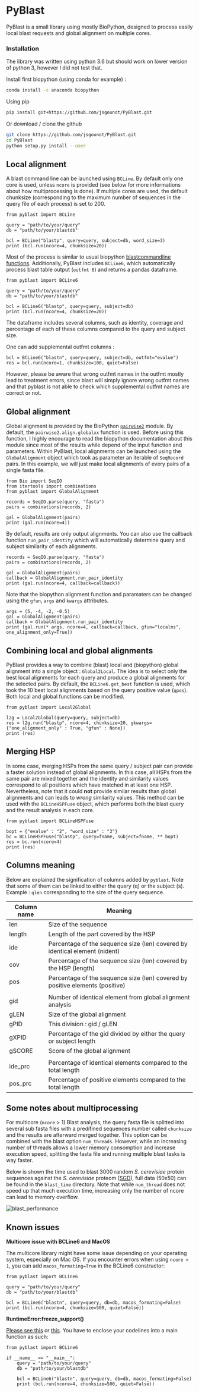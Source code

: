 # PyBlast

PyBlast is a small library using mostly BioPython, designed to process easily local blast requests and global alignment on multiple cores. 

### Installation

The library was written using python 3.6 but should work on lower version of python 3, however I did not test that.

Install first biopython (using conda for example) :

```bash
conda install -c anaconda biopython
```

Using pip

```bash
pip install git+https://github.com/jsgounot/PyBlast.git
```

Or download / clone the github

```bash
git clone https://github.com/jsgounot/PyBlast.git
cd PyBlast
python setup.py install --user
```

## Local alignment

A blast command line can be launched using `BCLine`. By default only one core is used, unless `ncore` is provided (see below for more informations about how multiprocessing is done). If multiple cores are used, the default chunksize (corresponding to the maximum number of sequences in the query file of each process) is set to 200.

```python3
from pyblast import BCLine

query = "path/to/your/query"
db = "path/to/your/blastdb"

bcl = BCLine("blastp", query=query, subject=db, word_size=3)
print (bcl.run(ncore=4, chunksize=20))
```

Most of the process is similar to usual biopython [blastcommandline functions](http://biopython.org/DIST/docs/tutorial/Tutorial.html#htoc98). Additionally, PyBlast includes `BCLine6`, which automatically process blast table output (`outfmt 6`) and returns a pandas dataframe.

```python3
from pyblast import BCLine6

query = "path/to/your/query"
db = "path/to/your/blastdb"

bcl = BCLine6("blastp", query=query, subject=db)
print (bcl.run(ncore=4, chunksize=20))
```

The dataframe includes several columns, such as identity, coverage and percentage of each of these columns compared to the query and subject size.

One can add supplemental outfmt columns :

```python3
bcl = BCLine6("blastn", query=query, subject=db, outfmt="evalue")
res = bcl.run(ncore=1, chunksize=100, quiet=False)
```

However, please be aware that wrong outfmt names in the outfmt mostly lead to treatment errors, since blast will simply ignore wrong outfmt names and that pyblast is not able to check which supplemental outfmt names are correct or not.

## Global alignment

Global alignment is provided by the BioPython [`pairwise2`](http://biopython.org/DIST/docs/tutorial/Tutorial.html#htoc86) module. By default, the `pairwise2.align.globalxx` function is used. Before using this function, I highly encourage to read the biopython documentation about this module since most of the results while depend of the input function and parameters. Within PyBlast, local alignments can be launched using the `GlobalAlignment` object which took as parameter an iterable of `SeqRecord` pairs. In this example, we will just make local alignments of every pairs of a single fasta file.

```python3
from Bio import SeqIO
from itertools import combinations
from pyblast import GlobalAlignment

records = SeqIO.parse(query, "fasta")
pairs = combinations(records, 2)

gal = GlobalAlignment(pairs)
print (gal.run(ncore=4))
```

By default, results are only output alignments. You can also use the callback function `run_pair_identity` which will automatically determine query and subject similarity of each alignments.

```python3
records = SeqIO.parse(query, "fasta")
pairs = combinations(records, 2)

gal = GlobalAlignment(pairs)
callback = GlobalAlignment.run_pair_identity
print (gal.run(ncore=4, callback=callback))
```

Note that the biopython alignment function and paramaters can be changed using the `gfun`, `args` and `kwargs` attributes.

```python3
args = (5, -4, -2, -0.5)
gal = GlobalAlignment(pairs)
callback = GlobalAlignment.run_pair_identity
print (gal.run(* args, ncore=4, callback=callback, gfun="localms", one_alignment_only=True))
```

## Combining local and global alignments

PyBlast provides a way to combine (blast) local and (biopython) global alignment into a single object : `Global2Local`. The idea is to select only the best local alignments for each query and produce a global alignments for the selected pairs. By default, the `BCLine6.get_best` function is used, which took the 10 best local alignments based on the query positive value (`qpos`). Both local and global functions can be modified.

```python3
from pyblast import Local2Global

l2g = Local2Global(query=query, subject=db)
res = l2g.run("blastp", ncore=4, chunksize=20, gkwargs={"one_alignment_only" : True, "gfun" : None})
print (res)
```

## Merging HSP

In some case, merging HSPs from the same query / subject pair can provide a faster solution instead of global alignments. In this case, all HSPs from the same pair are mixed together and the identity and similarity values correspond to all positions which have matched in at least one HSP. Nevertheless, note that it could **not** provide similar results than global alignments and can leads to *wrong* similarity values. This method can be used with the `BCLineHSPFuse` object, which performs both the blast query and the result analysis in each core.

```python3
from pyblast import BCLineHSPFuse

bopt = {"evalue" : "2", "word_size" : "3"}
bc = BCLineHSPFuse("blastp", query=fname, subject=fname, ** bopt)
res = bc.run(ncore=4)
print (res)
```

## Columns meaning

Below are explained the signification of columns added by `pyblast`. Note that some of them can be linked to either the query (q) or the subject (s). Example : `qlen` corresponding to the size of the query sequence. 

| Column name 	| Meaning                                                                       	|
|-------------	|-------------------------------------------------------------------------------	|
| len         	| Size of the sequence                                                          	|
| length      	| Length of the part covered by the HSP                                         	|
| ide         	| Percentage of the sequence size (len) covered by identical element (nident)   	|
| cov         	| Percentage of the sequence size (len) covered by the HSP (length)             	|
| pos         	| Percentage of the sequence size (len) covered by positive elements (positive) 	|
|             	|                                                                               	|
| gid         	| Number of identical element from global alignment analysis                    	|
| gLEN        	| Size of the global alignment                                                  	|
| gPID        	| This division : gid / gLEN                                                    	|
| gXPID       	| Percentage of the gid divided by either the query or subject length           	|
| gSCORE      	| Score of the global alignment                                                 	|
|             	|                                                                               	|
| ide_prc     	| Percentage of identical elements compared to the total length                 	|
| pos_prc     	| Percentage of positive elements compared to the total length                  	|

## Some notes about multiprocessing

For multicore (`ncore` > 1) Blast analysis, the query fasta file is splitted into several sub fasta files with a predifined sequences number called `chunksize` and the results are afterward merged together. This option can be combined with the blast option `num_threads`. However, while an increasing number of threads allows a lower memory consomption and increase execution speed, splitting the fasta file and running multiple blast tasks is way faster. 

Below is shown the time used to blast 3000 random *S. cerevisiae* protein sequences against the *S. cerevisiae* proteom ([SGD](https://downloads.yeastgenome.org/sequence/S288C_reference/orf_protein/)), full data (50x50) can be found in the `blast_time` directory. Note that while `num_thread` does not speed up that much execution time, increasing only the number of ncore can lead to memory overflow.

![blast_performance](https://github.com/jsgounot/PyBlast/blob/master/blast_time/time.50.png)

## Known issues

**Multicore issue with BCLine6 and MacOS**

The multicore library might have some issue depending on your operating system, especially on Mac OS. If you encounter errors when using `ncore > 1`, you can add `macos_formating=True` in the BCLine6 constructor:

```python3
from pyblast import BCLine6

query = "path/to/your/query"
db = "path/to/your/blastdb"

bcl = BCLine6("blastn", query=query, db=db, macos_formating=False)
print (bcl.run(ncore=4, chunksize=500, quiet=False))
```

**RuntimeError:freeze_support()**

[Please see this](https://stackoverflow.com/questions/18204782/runtimeerror-on-windows-trying-python-multiprocessing) or [this](https://stackoverflow.com/questions/60691363/runtimeerrorfreeze-support-on-mac). You have to enclose your codelines into a main function as such:

```python3
from pyblast import BCLine6

if __name__ == "__main__":   
	query = "path/to/your/query"
	db = "path/to/your/blastdb"

	bcl = BCLine6("blastn", query=query, db=db, macos_formating=False)
	print (bcl.run(ncore=4, chunksize=500, quiet=False))
```